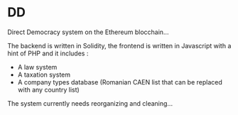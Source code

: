 # DD
Direct Democracy system on the Ethereum blocchain...

The backend is written in Solidity, the frontend is written in Javascript with a hint of PHP and it includes :
- A law system
- A taxation system
- A company types database (Romanian CAEN list that can be replaced with any country list)

The system currently needs reorganizing and cleaning...
